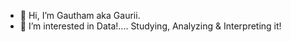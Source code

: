 - 👋 Hi, I’m Gautham aka Gaurii.
- 👀 I’m interested in Data!.... Studying, Analyzing & Interpreting it!



<!---
Gautham-Py/Gautham-Py is a ✨ special ✨ repository because its `README.md` (this file) appears on your GitHub profile.
You can click the Preview link to take a look at your changes.
--->
